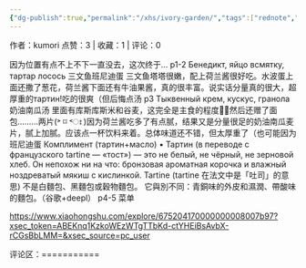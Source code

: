 ```yaml
---
{"dg-publish":true,"permalink":"/xhs/ivory-garden/","tags":["rednote","圣彼得堡"]}
---
```


作者：kumori
点赞：3   |   收藏：1   |   评论：0

因为位置有点不上不下一直没去，这次终于…
p1-2 Бенедикт, яйцо всмятку, тартар лосось 三文鱼班尼迪蛋 三文鱼塔塔很嫩，配上荷兰酱很好吃。水波蛋上面还撒了葱花，荷兰酱下面还有牛油果酱，真的很丰富。说实话分量真的很大，超厚重的тартин!吃的很爽（但后悔点汤
p3 Тыквенный крем, кускус, гранола 奶油南瓜汤 里面有库斯库斯米和谷麦，这完全是主食的程度🤦‍♀️然后还赠了面包………两片(˃ ⌑ ˂ഃ )因为荷兰酱吃多了有点腻，结果又是分量很足的奶油南瓜麦片，腻上加腻。应该点一杯饮料来着。总体味道还不错，但太厚重了（也可能因为班尼迪蛋
Комплимент (тартин+масло)
• Тартин (в переводе с французского tartine — «тост») — это не белый, не чёрный, не зерновой хлеб. Он непохож ни на что: бронзовая ароматная корочка и влажный ноздреватый мякиш с кислинкой. Tartine (tartine 在法文中是「吐司」的意思) 不是白麵包、黑麵包或穀物麵包。 它與別不同：青銅味的外皮和濕潤、帶酸味的麵包。（谷歌+deepl）
p4-5 菜单

https://www.xiaohongshu.com/explore/675204170000000008007b97?xsec_token=ABEKnq1KzkoWEzWTgTTbKd-ctYHEiBsAvbX-rCGsBbLMM=&xsec_source=pc_user

评论区：===========

